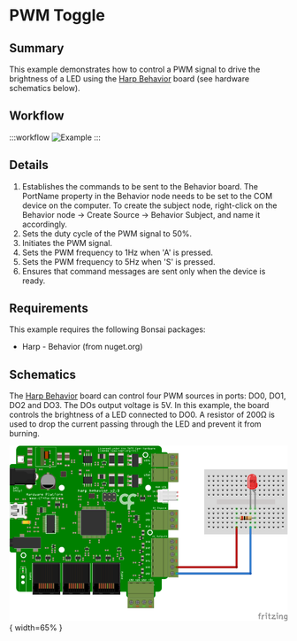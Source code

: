 # PWM Toggle

## Summary
This example demonstrates how to control a PWM signal to drive the brightness of a LED using the [Harp Behavior](https://harp-tech.org/api/Harp.Behavior.html) board (see hardware schematics below). 

## Workflow
:::workflow
![Example](~/workflows/HarpExamples/BehaviorBoard/PWMToggle/PWMToggle.bonsai)
:::

## Details
1. Establishes the commands to be sent to the Behavior board. The PortName property in the Behavior node needs to be set to the COM device on the computer. To create the subject node, right-click on the Behavior node -> Create Source -> Behavior Subject, and name it accordingly. 
2. Sets the duty cycle of the PWM signal to 50%.
3. Initiates the PWM signal.
4. Sets the PWM frequency to 1Hz when 'A' is pressed.
5. Sets the PWM frequency to 5Hz when 'S' is pressed.
6. Ensures that command messages are sent only when the device is ready.
    
## Requirements
This example requires the following Bonsai packages:
- Harp - Behavior (from nuget.org)

## Schematics
The [Harp Behavior](https://harp-tech.org/api/Harp.Behavior.html) board can control four PWM sources in ports: DO0, DO1, DO2 and DO3. The DOs output voltage is 5V. In this example, the board controls the brightness of a LED connected to DO0. A resistor of $200\mathsf{\Omega}$ is used to drop the current passing through the LED and prevent it from burning.

![Schematics](./PWMToggleSch.svg){ width=65% }
